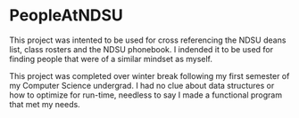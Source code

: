 # PeopleAtNDSU
This project was intented to be used for cross referencing the NDSU deans list, class rosters and the NDSU phonebook. I indended it to be used for finding people that were of a similar mindset as myself.

This project was completed over winter break following my first semester of my Computer Science undergrad. I had no clue about data structures or how to optimize for run-time, needless to say I made a functional program that met my needs. 
